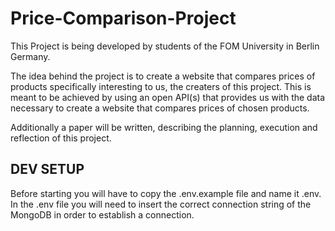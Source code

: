 # Price-Comparison-Project

This Project is being developed by students of the FOM University in Berlin Germany.

The idea behind the project is to create a website that compares prices of products specifically interesting to us, the creaters of this project.
This is meant to be achieved by using an open API(s) that provides us with the data necessary to create a website that compares prices of chosen products.

Additionally a paper will be written, describing the planning, execution and reflection of this project.

## DEV SETUP

Before starting you will have to copy the .env.example file and name it .env. In the .env file you will need to insert the correct connection string of the MongoDB in order to establish a connection.
